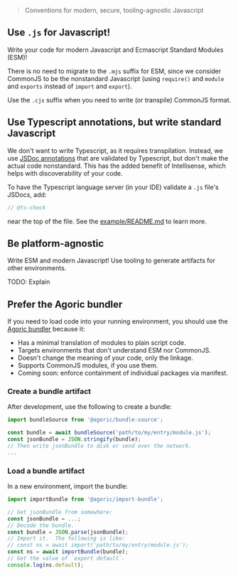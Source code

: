 > Conventions for modern, secure, tooling-agnostic Javascript

## Use `.js` for Javascript!

Write your code for modern Javascript and Ecmascript Standard Modules (ESM)!

There is no need to migrate to the `.mjs` suffix for ESM, since we consider CommonJS to be the nonstandard Javascript (using `require()` and `module` and `exports` instead of `import` and `export`).  

Use the `.cjs` suffix when you need to write (or transpile) CommonJS format.

## Use Typescript annotations, but write standard Javascript

We don't want to write Typescript, as it requires transpilation.  Instead, we use [JSDoc annotations](https://www.typescriptlang.org/docs/handbook/type-checking-javascript-files.html#supported-jsdoc) that are validated by Typescript, but don't make the actual code nonstandard.  This has the added benefit of Intellisense, which helps with discoverability of your code.

To have the Typescript language server (in your IDE) validate a `.js` file's JSDocs, add:

```js
// @ts-check
```

near the top of the file.  See the [example/README.md](example/README.md) to learn more.

## Be platform-agnostic

Write ESM and modern Javascript!  Use tooling to generate artifacts for other environments.

TODO: Explain

## Prefer the Agoric bundler

If you need to load code into your running environment, you should use the [Agoric bundler](https://github.com/Agoric/agoric-sdk/tree/master/packages/bundle-source) because it:

* Has a minimal translation of modules to plain script code.
* Targets environments that don't understand ESM nor CommonJS.
* Doesn't change the meaning of your code, only the linkage.
* Supports CommonJS modules, if you use them.
* Coming soon: enforce containment of individual packages via manifest.

### Create a bundle artifact

After development, use the following to create a bundle:

```js
import bundleSource from '@agoric/bundle-source';

const bundle = await bundleSource('path/to/my/entry/module.js');
const jsonBundle = JSON.stringify(bundle);
// Then write jsonBundle to disk or send over the network.
...
```

### Load a bundle artifact

In a new environment, import the bundle:

```js
import importBundle from '@agoric/import-bundle';

// Get jsonBundle from somewhere:
const jsonBundle = ...;
// Decode the bundle.
const bundle = JSON.parse(jsonBundle);
// Import it.  The following is like:
// const ns = await import('path/to/my/entry/module.js');
const ns = await importBundle(bundle);
// Get the value of `export default`.
console.log(ns.default);
```
